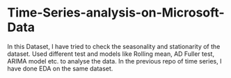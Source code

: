 # Time-Series-analysis-on-Microsoft-Data
In this Dataset, I have tried to check the seasonality and stationarity of the dataset. Used different test and models like Rolling mean, AD Fuller test, ARIMA model etc. to analyse the data. In the previous repo of time series, I have done EDA on the same dataset.
